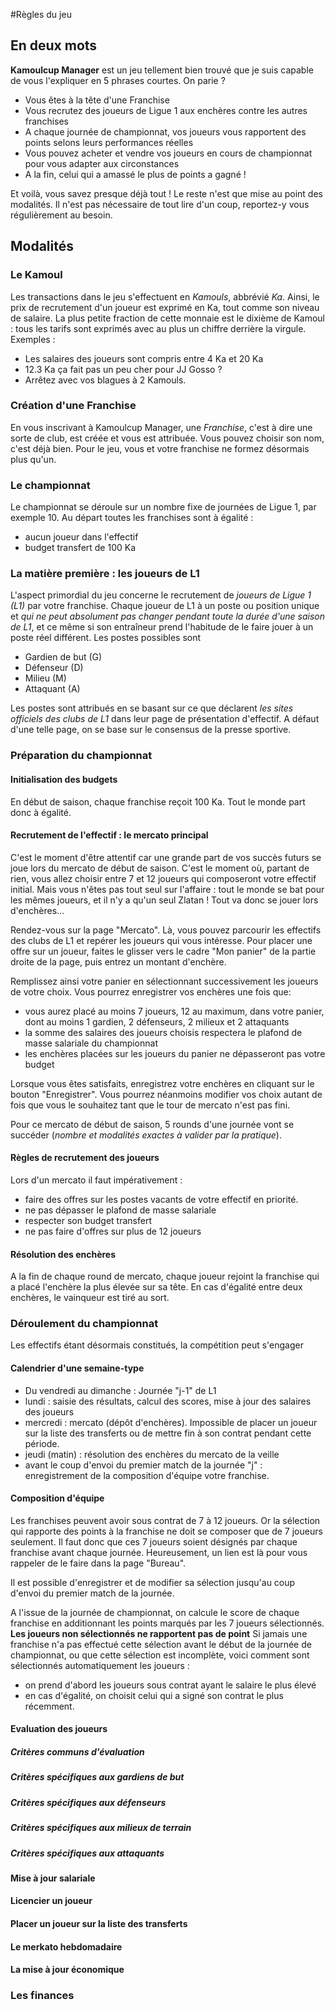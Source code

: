 #Règles du jeu

## En deux mots
**Kamoulcup Manager** est un jeu tellement bien trouvé que je suis capable de vous l'expliquer en 5 phrases courtes. On parie ?

- Vous êtes à la tête d'une Franchise
- Vous recrutez des joueurs de Ligue 1 aux enchères contre les autres franchises
- A chaque journée de championnat, vos joueurs vous rapportent des points selons leurs performances réelles
- Vous pouvez acheter et vendre vos joueurs en cours de championnat pour vous adapter aux circonstances
- A la fin, celui qui a amassé le plus de points a gagné !

Et voilà, vous savez presque déjà tout ! Le reste n'est que mise au point des modalités. Il n'est pas nécessaire de tout lire d'un coup, reportez-y vous régulièrement au besoin.


## Modalités

### Le Kamoul
Les transactions dans le jeu s'effectuent en *Kamouls*, abbrévié *Ka*. Ainsi, le prix de recrutement d'un joueur est exprimé en Ka, tout comme son niveau de salaire. La plus petite fraction de cette monnaie est le dixième de Kamoul : tous les tarifs sont exprimés avec au plus un chiffre derrière la virgule.
Exemples :
- Les salaires des joueurs sont compris entre 4 Ka et 20 Ka
- 12.3 Ka ça fait pas un peu cher pour JJ Gosso ?
- Arrêtez avec vos blagues à 2 Kamouls.

### Création d'une Franchise
En vous inscrivant à Kamoulcup Manager, une *Franchise*, c'est à dire une sorte de club, est créée et vous est attribuée. Vous pouvez choisir son nom, c'est déjà bien. Pour le jeu, vous et votre franchise ne formez désormais plus qu'un.

### Le championnat
Le championnat se déroule sur un nombre fixe de journées de Ligue 1, par exemple 10. Au départ toutes les franchises sont à égalité :
- aucun joueur dans l'effectif
- budget transfert de 100 Ka

### La matière première : les joueurs de L1
L'aspect primordial du jeu concerne le recrutement de *joueurs de Ligue 1 (L1)* par votre franchise. Chaque joueur de L1 à un poste ou position unique et *qui ne peut absolument pas changer pendant toute la durée d'une saison de L1*, et ce même si son entraîneur prend l'habitude de le faire jouer à un poste réel différent. Les postes possibles sont
- Gardien de but (G)
- Défenseur (D)
- Milieu (M)
- Attaquant (A)

Les postes sont attribués en se basant sur ce que déclarent *les sites officiels des clubs de L1* dans leur page de présentation d'effectif. A défaut d'une telle page, on se base sur le consensus de la presse sportive.

### Préparation du championnat

#### Initialisation des budgets
En début de saison, chaque franchise reçoit 100 Ka. Tout le monde part donc à égalité.

#### Recrutement de l'effectif : le mercato principal
C'est le moment d'être attentif car une grande part de vos succès futurs se joue lors du mercato de début de saison. C'est le moment où, partant de rien, vous allez choisir entre 7 et 12 joueurs qui composeront votre effectif initial. Mais vous n'êtes pas tout seul sur l'affaire : tout le monde se bat pour les mêmes joueurs, et il n'y a qu'un seul Zlatan ! Tout va donc se jouer lors d'enchères...

Rendez-vous sur la page "Mercato". Là, vous pouvez parcourir les effectifs des clubs de L1 et repérer les joueurs qui vous intéresse. Pour placer une offre sur un joueur, faites le glisser vers le cadre "Mon panier" de la partie droite de la page, puis entrez un montant d'enchère.

Remplissez ainsi votre panier en sélectionnant successivement les joueurs de votre choix. Vous pourrez enregistrer vos enchères une fois que:
- vous aurez placé au moins 7 joueurs, 12 au maximum, dans votre panier, dont au moins 1 gardien, 2 défenseurs, 2 milieux et 2 attaquants
- la somme des salaires des joueurs choisis respectera le plafond de masse salariale du championnat
- les enchères placées sur les joueurs du panier ne dépasseront pas votre budget

Lorsque vous êtes satisfaits, enregistrez votre enchères en cliquant sur le bouton "Enregistrer". Vous pourrez néanmoins modifier vos choix autant de fois que vous le souhaitez tant que le tour de mercato n'est pas fini.

Pour ce mercato de début de saison, 5 rounds d'une journée vont se succéder (*nombre et modalités exactes à valider par la pratique*).

#### Règles de recrutement des joueurs
Lors d'un mercato il faut impérativement :
- faire des offres sur les postes vacants de votre effectif en priorité.
- ne pas dépasser le plafond de masse salariale
- respecter son budget transfert
- ne pas faire d'offres sur plus de 12 joueurs

#### Résolution des enchères
A la fin de chaque round de mercato, chaque joueur rejoint la franchise qui a placé l'enchère la plus élevée sur sa tête. En cas d'égalité entre deux enchères, le vainqueur est tiré au sort.

### Déroulement du championnat

Les effectifs étant désormais constitués, la compétition peut s'engager

#### Calendrier d'une semaine-type
- Du vendredi au dimanche : Journée "j-1" de L1
- lundi : saisie des résultats, calcul des scores, mise à jour des salaires des joueurs
- mercredi : mercato (dépôt d'enchères). Impossible de placer un joueur sur la liste des transferts ou de mettre fin à son contrat pendant cette période.
- jeudi (matin) : résolution des enchères du mercato de la veille
- avant le coup d'envoi du premier match de la journée "j" : enregistrement de la composition d'équipe votre franchise.


#### Composition d'équipe
Les franchises peuvent avoir sous contrat de 7 à 12 joueurs. Or la sélection qui rapporte des points à la franchise ne doit se composer que de 7 joueurs seulement. Il faut donc que ces 7 joueurs soient désignés par chaque franchise avant chaque journée.
Heureusement, un lien est là pour vous rappeler de le faire dans la page "Bureau".

Il est possible d'enregistrer et de modifier sa sélection jusqu'au coup d'envoi du premier match de la journée.

A l'issue de la journée de championnat, on calcule le score de chaque franchise en additionnant les points marqués par les 7 joueurs sélectionnés. **Les joueurs non sélectionnés ne rapportent pas de point**
Si jamais une franchise n'a pas effectué cette sélection avant le début de la journée de championnat, ou que cette sélection est incomplète, voici comment sont sélectionnés automatiquement les joueurs :
- on prend d'abord les joueurs sous contrat ayant le salaire le plus élevé
- en cas d'égalité, on choisit celui qui a signé son contrat le plus récemment.

#### Evaluation des joueurs

##### Critères communs d'évaluation

##### Critères spécifiques aux gardiens de but

##### Critères spécifiques aux défenseurs

##### Critères spécifiques aux milieux de terrain

##### Critères spécifiques aux attaquants

#### Mise à jour salariale

#### Licencier un joueur

#### Placer un joueur sur la liste des transferts

#### Le merkato hebdomadaire

#### La mise à jour économique

### Les finances
